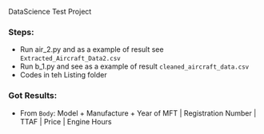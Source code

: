 DataScience Test Project

### Steps:
- Run air_2.py and as a example of result see `Extracted_Aircraft_Data2.csv`
- Run b_1.py and see as a example of result `cleaned_aircraft_data.csv`
- Codes in teh Listing folder


### Got Results:

- From `Body`: Model + Manufacture + Year of MFT | Registration Number | TTAF | Price | Engine Hours 